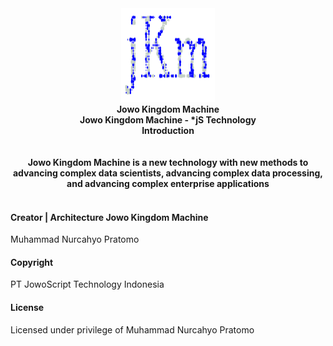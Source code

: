 <div align="center">
<a href="https://www.jowoscript.web.id/" target="_self">
<img src="iconJKM 32x32.png" 
     title="Jowo Kingdom Machine - *jS Technology"
     alt="Jowo Kingdom Machine - *jS Technology"     
     height="150px" width="150px"></img>
</a>
</div>
<div align="center">
<strong>
	Jowo Kingdom Machine
</strong>
<br>
<strong>
	Jowo Kingdom Machine - *jS Technology
</strong>
<br>
<strong>
	Introduction
</strong>
</div>
<br><br>
<div align="center">
<strong>
	Jowo Kingdom Machine is a new technology with new methods to advancing complex data scientists, advancing complex data processing, and advancing complex enterprise applications
</strong>
</div>
<br>

#### Creator | Architecture Jowo Kingdom Machine
Muhammad Nurcahyo Pratomo

#### Copyright
PT JowoScript Technology Indonesia

#### License
Licensed under privilege of Muhammad Nurcahyo Pratomo
